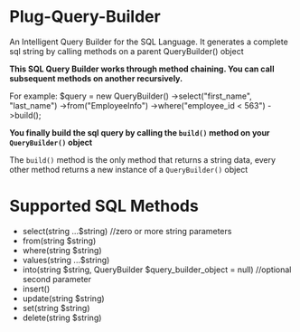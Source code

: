 # Plug-Query-Builder
An Intelligent Query Builder for the SQL Language. It generates a complete sql string by calling methods on a parent QueryBuilder() object

**This SQL Query Builder works through method chaining. You can call subsequent methods on another recursively.**

For example:
	$query = new QueryBuilder()
			->select("first_name", "last_name")
			->from("EmployeeInfo")
			->where("employee_id < 563")
			->build();

__You finally build the sql query by calling the `build()` method on your `QueryBuilder()` object__

The `build()` method is the only method that returns a string data, every other method returns a new instance
of a `QueryBuilder()` object

# Supported SQL Methods
+ select(string ...$string) //zero or more string parameters
+ from(string $string)
+ where(string $string)
+ values(string ...$string)
+ into(string $string, QueryBuilder $query_builder_object = null) //optional second parameter
+ insert()
+ update(string $string)
+ set(string $string)
+ delete(string $string)